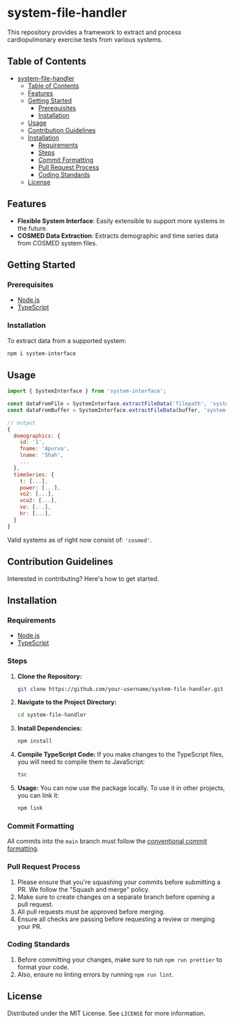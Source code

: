 # system-file-handler

This repository provides a framework to extract and process cardiopulmonary exercise tests from various systems.

## Table of Contents

- [system-file-handler](#system-file-handler)
  - [Table of Contents](#table-of-contents)
  - [Features](#features)
  - [Getting Started](#getting-started)
    - [Prerequisites](#prerequisites)
    - [Installation](#installation)
  - [Usage](#usage)
  - [Contribution Guidelines](#contribution-guidelines)
  - [Installation](#installation-1)
    - [Requirements](#requirements)
    - [Steps](#steps)
    - [Commit Formatting](#commit-formatting)
    - [Pull Request Process](#pull-request-process)
    - [Coding Standards](#coding-standards)
  - [License](#license)

## Features

- **Flexible System Interface**: Easily extensible to support more systems in the future.
- **COSMED Data Extraction**: Extracts demographic and time series data from COSMED system files.

## Getting Started

### Prerequisites

- [Node.js](https://nodejs.org/)
- [TypeScript](https://www.typescriptlang.org/)

### Installation

To extract data from a supported system:

```bash
npm i system-interface
```

## Usage

```javascript
import { SystemInterface } from 'system-interface';

const dataFromFile = SystemInterface.extractFileData('filepath', 'system');
const dataFromBuffer = SystemInterface.extractFileData(buffer, 'system');

// output
{
  demographics: {
    id: '1',
    fname: 'Apurva',
    lname: 'Shah',
    ...
  },
  timeSeries: {
    t: [...],
    power: [...],
    vo2: [...],
    vco2: [...],
    ve: [...],
    hr: [...],
  }
}
```

Valid systems as of right now consist of: `'cosmed'`.

## Contribution Guidelines

Interested in contributing? Here's how to get started.

## Installation

### Requirements

- [Node.js](https://nodejs.org/)
- [TypeScript](https://www.typescriptlang.org/)

### Steps

1. **Clone the Repository:**

   ```bash
   git clone https://github.com/your-username/system-file-handler.git
   ```

2. **Navigate to the Project Directory:**

   ```bash
   cd system-file-handler
   ```

3. **Install Dependencies:**

   ```bash
   npm install
   ```

4. **Compile TypeScript Code:**
   If you make changes to the TypeScript files, you will need to compile them to JavaScript:

   ```bash
   tsc
   ```

5. **Usage:**
   You can now use the package locally. To use it in other projects, you can link it:
   ```bash
   npm link
   ```

### Commit Formatting

All commits into the `main` branch must follow the [conventional commit formatting](https://www.conventionalcommits.org/en/v1.0.0/).

### Pull Request Process

1. Please ensure that you're squashing your commits before submitting a PR. We follow the "Squash and merge" policy.
2. Make sure to create changes on a separate branch before opening a pull request.
3. All pull requests must be approved before merging.
4. Ensure all checks are passing before requesting a review or merging your PR.

### Coding Standards

1. Before committing your changes, make sure to run `npm run prettier` to format your code.
2. Also, ensure no linting errors by running `npm run lint`.

## License

Distributed under the MIT License. See `LICENSE` for more information.
